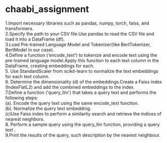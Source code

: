 # chaabi_assignment
1.Import necessary libraries such as pandas, numpy, torch, faiss, and transformers.<br>
2.Specify the path to your CSV file.Use pandas to read the CSV file and load it into a DataFrame (df).<br>
3.Load Pre-trained Language Model and Tokenizer(like BertTokenizer, BertModel in our case).<br>
4.Define a function ('encode_text') to tokenize and encode text using the pre-trained language model.Apply this function to each text column in the DataFrame, creating embeddings for each.<br>
5. Use StandardScaler from scikit-learn to normalize the text embeddings for each text column.<br>
6. Determine the dimensionality (d) of the embeddings.Create a Faiss index (IndexFlatL2) and add the combined embeddings to the index.<br>
7.Define a function ('query_llm') that takes a query text and performs the following steps:<br>
(a). Encode the query text using the same encode_text function.<br>
(b). Normalize the query text embedding.<br>
(c)Use Faiss index to perform a similarity search and retrieve the indices of nearest neighbors.<br>
8. Perform a sample query using the query_llm function, providing a query text .<br>
9.Print the results of the query, such description by the nearest neighbour.<br>
